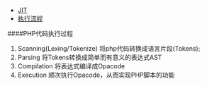 + [JIT](https://learnku.com/php/t/44968)
+ [执行流程](https://blog.csdn.net/diavid/article/details/81035188)

####PHP代码执行过程
1. Scanning(Lexing/Tokenize) 将php代码转换成语言片段(Tokens);
2. Parsing                   将Tokens转换成简单而有意义的表达式AST
3. Compilation               将表达式编译成Opacode
4. Execution                 顺次执行Opacode，从而实现PHP脚本的功能